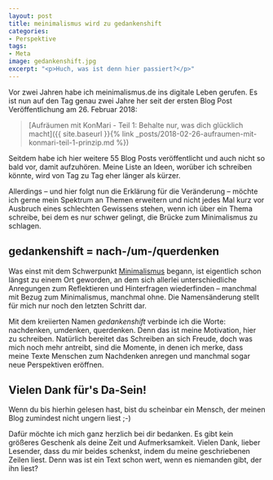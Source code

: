 ```yaml
---
layout: post
title: meinimalismus wird zu gedankenshift
categories:
- Perspektive
tags:
- Meta
image: gedankenshift.jpg
excerpt: "<p>Huch, was ist denn hier passiert?</p>"
---
```


Vor zwei Jahren habe ich meinimalismus.de ins digitale Leben gerufen. Es ist nun
auf den Tag genau zwei Jahre her seit der ersten Blog Post Veröffentlichung
am 26. Februar 2018:

> [Aufräumen mit KonMari - Teil 1: Behalte nur, was dich glücklich macht]({{ site.baseurl }}{% link _posts/2018-02-26-aufraumen-mit-konmari-teil-1-prinzip.md %})

Seitdem habe ich hier weitere 55 Blog Posts veröffentlicht und auch nicht so
bald vor, damit aufzuhören. Meine Liste an Ideen, worüber ich schreiben könnte,
wird von Tag zu Tag eher länger als kürzer.

Allerdings – und hier folgt nun die Erklärung für die Veränderung – möchte ich
gerne mein Spektrum an Themen erweitern und nicht jedes Mal kurz vor Ausbruch
eines schlechten Gewissens stehen, wenn ich über ein Thema schreibe, bei dem es
nur schwer gelingt, die Brücke zum Minimalismus zu schlagen.

## gedankenshift = nach-/um-/querdenken

Was einst mit dem Schwerpunkt [Minimalismus]({{site.baseurl}}/tags/Minimalismus)
begann, ist eigentlich schon längst zu einem Ort geworden, an dem sich allerlei
unterschiedliche Anregungen zum Reflektieren und Hinterfragen wiederfinden –
manchmal mit Bezug zum Minimalismus, manchmal ohne. Die Namensänderung stellt
für mich nur noch den letzten Schritt dar.

Mit dem kreiierten Namen *gedankenshift* verbinde ich die Worte: nachdenken,
umdenken, querdenken. Denn das ist meine Motivation, hier zu schreiben.
Natürlich bereitet das Schreiben an sich Freude, doch was mich noch mehr
antreibt, sind die Momente, in denen ich merke, dass meine Texte Menschen zum
Nachdenken anregen und manchmal sogar neue Perspektiven eröffnen.

## Vielen Dank für's Da-Sein!

Wenn du bis hierhin gelesen hast, bist du scheinbar ein Mensch, der meinen Blog
zumindest nicht ungern liest ;-)

Dafür möchte ich mich ganz herzlich bei dir bedanken. Es gibt kein größeres
Geschenk als deine Zeit und Aufmerksamkeit. Vielen Dank, lieber Lesender, dass
du mir beides schenkst, indem du meine geschriebenen Zeilen liest. Denn was ist
ein Text schon wert, wenn es niemanden gibt, der ihn liest?
